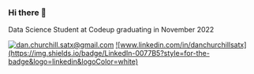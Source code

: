 ### Hi there 👋

Data Science Student at Codeup graduating in November 2022
  
<a href="mailto:dan.churchill.satx@gmail.com">![dan.churchill.satx@gmail.com](https://img.shields.io/badge/Gmail-D14836?style=for-the-badge&logo=gmail&logoColor=white)</a>
<a href="www.linkedin.com/in/danchurchillsatx">![www.linkedin.com/in/danchurchillsatx](https://img.shields.io/badge/LinkedIn-0077B5?style=for-the-badge&logo=linkedin&logoColor=white)</a>
